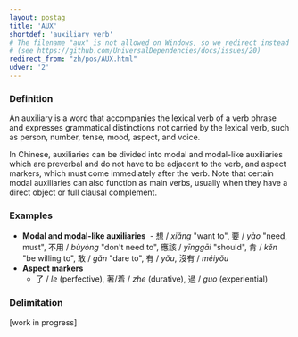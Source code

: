 ```yaml
---
layout: postag
title: 'AUX'
shortdef: 'auxiliary verb'
# The filename "aux" is not allowed on Windows, so we redirect instead
# (see https://github.com/UniversalDependencies/docs/issues/20)
redirect_from: "zh/pos/AUX.html"
udver: '2'
---
```


### Definition

An auxiliary is a word that accompanies the lexical verb of a verb phrase and expresses grammatical distinctions not carried by the lexical verb, such as person, number, tense, mood, aspect, and voice.

In Chinese, auxiliaries can be divided into modal and modal-like auxiliaries which are preverbal and do not have to be adjacent to the verb, and aspect markers, which must come immediately after the verb. Note that certain modal auxiliaries can also function as main verbs, usually when they have a direct object or full clausal complement.

### Examples

- **Modal and modal-like auxiliaries**
  - 想 / _xiǎng_ "want to", 要 / _yào_ "need, must", 不用 / _bùyòng_ "don't need to", 應該 / _yīnggāi_ "should", 肯 / _kěn_ "be willing to", 敢 / _gǎn_ "dare to", 有 / _yǒu_, 沒有 / _méiyǒu_
- **Aspect markers**
  - 了 / _le_ (perfective), 著/着 / _zhe_ (durative), 過 / _guo_ (experiential)

### Delimitation

[work in progress]
